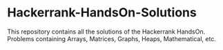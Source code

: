 # Hackerrank-HandsOn-Solutions
This repository contains all the solutions of the Hackerrank HandsOn.
Problems containing Arrays, Matrices, Graphs, Heaps, Mathematical, etc.
